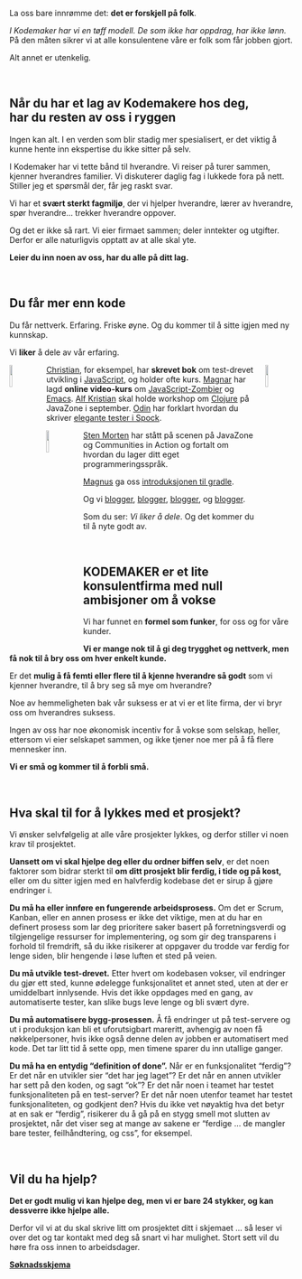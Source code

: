 La oss bare innrømme det: **det er forskjell på folk**.

*I Kodemaker har vi en tøff modell. De som ikke har oppdrag, har ikke lønn.* På den måten sikrer vi at alle konsulentene våre er folk som får jobben gjort.

Alt annet er utenkelig.

&nbsp;

## Når du har et lag av Kodemakere hos deg, <br> har du resten av oss i ryggen

Ingen kan alt. I en verden som blir stadig mer spesialisert, er det viktig å kunne hente inn ekspertise du ikke sitter på selv.

I Kodemaker har vi tette bånd til hverandre. Vi reiser på turer sammen, kjenner hverandres familier. Vi diskuterer daglig fag i lukkede fora på nett. Stiller jeg et spørsmål der, får jeg raskt svar.

Vi har et **svært sterkt fagmiljø**, der vi hjelper hverandre, lærer av hverandre, spør hverandre… trekker hverandre oppover.

Og det er ikke så rart. Vi eier firmaet sammen; deler inntekter og utgifter. Derfor er alle naturligvis opptatt av at alle skal yte.

**Leier du inn noen av oss, har du alle på ditt lag.**

&nbsp;

## Du får mer enn kode

Du får nettverk. Erfaring. Friske øyne. Og du kommer til å sitte igjen med ny kunnskap.

Vi **liker** å dele av vår erfaring.

<a href="http://tddjs.com" target="_blank"><img style="width: 10%; float: left; margin-right: 15px;" src="/illustrations/side-projects/jstdd.jpg"></a>
<a href="http://emacsrocks.com" target="_blank"><img style="width: 10%; float: right; margin-left: 15px;" src="/illustrations/side-projects/emacs-rocks.jpg"></a>
[Christian](/christian), for eksempel, har **skrevet bok** om test-drevet utvikling i [JavaScript](/javascript), og holder ofte kurs. [Magnar](/magnar/) har lagd **online video-kurs** om <a href="http://www.zombietdd.com" target="_blank">JavaScript-Zombier</a> og <a href="http://emacsrocks.com" target="_blank">Emacs</a>. [Alf Kristian](/alf-kristian/) skal holde workshop om [Clojure](/clojure/) på JavaZone i september. [Odin](/odin/) har forklart hvordan du skriver <a href="http://javazone.no/incogito10/events/JavaZone%202012/sessions/Better%20and%20groovier%20tests%20with%20Spock" target="_blank">elegante tester i Spock</a>.

<a href="http://vimeo.com/album/2525252/video/74401304" target="_blank"><img style="width: 10%; float: left; margin-right: 15px;" src="/thumbs/presentations/enestedumaa.jpg">
[Sten Morten](/sten-morten) har stått på scenen på JavaZone og Communities in Action og fortalt om hvordan du lager ditt eget programmeringsspråk.

[Magnus](/magnus) ga oss <a href="http://video.javazone.no/talk/49375218" target="_blank">introduksjonen til gradle</a>.

Og vi <a href="http://steintoretosse.wordpress.com/" target="_blank">blogger</a>, <a href="http://worldoffoobar.blogspot.no/" target="_blank">blogger</a>, <a href="http://johnsenf.blogspot.no/" target="_blank">blogger</a>, og <a href="http://codewader.blogspot.no/" target="_blank">blogger</a>.

Som du ser: *Vi liker å dele*. Og det kommer du til å nyte godt av.

&nbsp;

## KODEMAKER er et lite konsulentfirma med null <br> ambisjoner om å vokse

Vi har funnet en **formel som funker**, for oss og for våre kunder.

**Vi er mange nok til å gi deg trygghet og nettverk, men få nok til å bry oss om hver enkelt kunde.**

Er det **mulig å få femti eller flere til å kjenne hverandre så godt** som vi kjenner hverandre, til å bry seg så mye om hverandre?

Noe av hemmeligheten bak vår suksess er at vi er et lite firma, der vi bryr oss om hverandres suksess.

Ingen av oss har noe økonomisk incentiv for å vokse som selskap, heller, ettersom vi eier selskapet sammen,  og ikke tjener noe mer på å få flere mennesker inn.

**Vi er små og kommer til å forbli små.**

&nbsp;

## Hva skal til for å lykkes med et prosjekt?

Vi ønsker selvfølgelig at alle våre prosjekter lykkes, og derfor stiller vi noen krav til prosjektet.

**Uansett om vi skal hjelpe deg eller du ordner biffen selv**, er det noen faktorer som bidrar sterkt til **om ditt prosjekt blir ferdig, i tide og på kost,** eller om du sitter igjen med en halvferdig kodebase det er sirup å gjøre endringer i.

**Du må ha eller innføre en fungerende arbeidsprosess.** Om det er Scrum, Kanban, eller en annen prosess er ikke det viktige, men at du har en definert prosess som lar deg prioritere saker basert på forretningsverdi og tilgjengelige ressurser for implementering, og som gir deg transparens i forhold til fremdrift, så du ikke risikerer at oppgaver du trodde var ferdig for lenge siden, blir hengende i løse luften et sted på veien.

**Du må utvikle test-drevet.** Etter hvert om kodebasen vokser, vil endringer du gjør ett sted, kunne ødelegge funksjonalitet et annet sted, uten at der er umiddelbart innlysende. Hvis det ikke oppdages med en gang, av automatiserte tester, kan slike bugs leve lenge og bli svært dyre.

**Du må automatisere bygg-prosessen.** Å få endringer ut på test-servere og ut i produksjon kan bli et uforutsigbart mareritt, avhengig av noen få nøkkelpersoner, hvis ikke også denne delen av jobben er automatisert med kode. Det tar litt tid å sette opp, men timene sparer du inn utallige ganger.

**Du må ha en entydig “definition of done”.** Når er en funksjonalitet “ferdig”? Er det når en utvikler sier “det har jeg laget”? Er det når en annen utvikler har sett på den koden, og sagt “ok”? Er det når noen i teamet har testet funksjonaliteten på en test-server? Er det når noen utenfor teamet har testet funksjonaliteten, og godkjent den? Hvis du ikke vet nøyaktig hva det betyr at en sak er “ferdig”, risikerer du å gå på en stygg smell mot slutten av prosjektet, når det viser seg at mange av sakene er “ferdige … de mangler bare tester, feilhåndtering, og css”, for eksempel.

&nbsp;

## Vil du ha hjelp?

**Det er godt mulig vi kan hjelpe deg, men vi er bare 24 stykker, og kan dessverre ikke hjelpe alle.**

Derfor vil vi at du skal skrive litt om prosjektet ditt i skjemaet … så leser vi over det og tar kontakt med deg så snart vi har mulighet. Stort sett vil du høre fra oss innen to arbeidsdager.

**[Søknadsskjema](/skjema/)**
